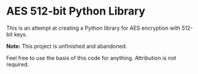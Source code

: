 # AES 512-bit Python Library

This is an attempt at creating a Python library for AES encryption with 512-bit keys.

**Note:** This project is unfinished and abandoned.

Feel free to use the basis of this code for anything. Attribution is not required.
